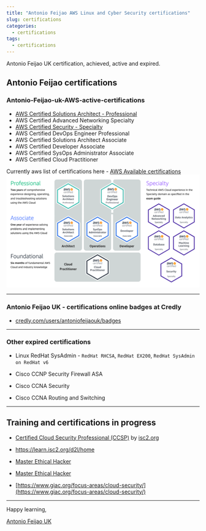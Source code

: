```yaml
---
title: "Antonio Feijao AWS Linux and Cyber Security certifications"
slug: certifications
categories:
  - certifications
tags:
  - certifications
---
```


Antonio Feijao UK certification, achieved, active and expired.

## Antonio Feijao certifications

### Antonio-Feijao-uk-AWS-active-certifications

* [AWS Certified Solutions Architect - Professional](https://aws.amazon.com/certification/certified-solutions-architect-professional/)
* AWS Certified Advanced Networking Specialty
* [AWS Certified Security - Specialty](https://aws.amazon.com/certification/certified-security-specialty/)
* AWS Certified DevOps Engineer Professional
* AWS Certified Solutions Architect Associate
* AWS Certified Developer Associate
* AWS Certified SysOps Administrator Associate
* AWS Certified Cloud Practitioner

Currently aws list of certifications here - [AWS Available certifications](https://aws.amazon.com/certification/#Available_AWS_Certifications)  
![[AWS Certifications](https://aws.amazon.com/certification/#Available_AWS_Certifications)](/assets/images/aws-certifications-v2022-02-03.png)

---

### Antonio Feijao UK - certifications online badges at Credly

* [credly.com/users/antoniofeijaouk/badges](https://www.credly.com/users/antoniofeijaouk/badges)

---

### Other expired certifications

* Linux RedHat SysAdmin - `RedHat RHCSA`, `RedHat EX200`, `RedHat SysAdmin on RedHat v6`
  
* Cisco CCNP Security Firewall ASA
* Cisco CCNA Security
* Cisco CCNA Routing and Switching

----

## Training and certifications in progress

* [Certified Cloud Security Professional (CCSP)](https://enroll.isc2.org/product?catalog=CCSP-SPT-GLOBAL) by [isc2.org](https://www.isc2.org/Training/)  
* <https://learn.isc2.org/d2l/home>

* [Master Ethical Hacker](https://www.eccouncil.org/programs/certified-ethical-hacker-ceh-master/)

* [Master Ethical Hacker](https://www.eccouncil.org/programs/certified-ethical-hacker-ceh-master/)

* [https://www.giac.org/focus-areas/cloud-security/](https://www.giac.org/focus-areas/cloud-security/)

---

Happy learning,

[Antonio Feijao UK](https://www.antoniofeijao.com/)
